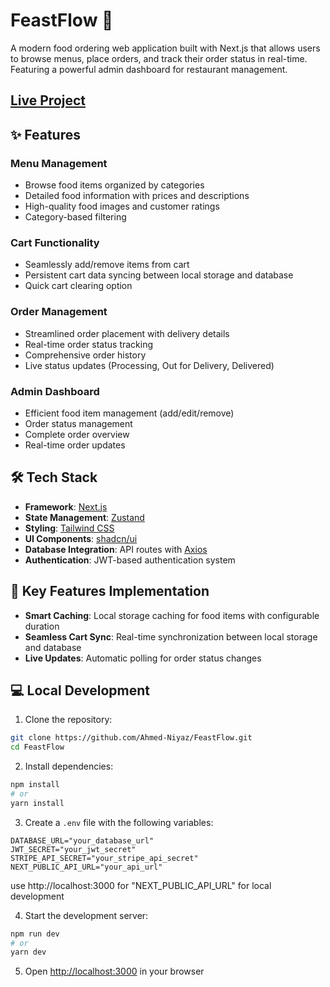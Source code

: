 # FeastFlow 🍔

A modern food ordering web application built with Next.js that allows users to browse menus, place orders, and track their order status in real-time. Featuring a powerful admin dashboard for restaurant management.

## [Live Project](https://feast-flow-project.vercel.app/)

## ✨ Features

### Menu Management
- Browse food items organized by categories
- Detailed food information with prices and descriptions
- High-quality food images and customer ratings
- Category-based filtering

### Cart Functionality
- Seamlessly add/remove items from cart
- Persistent cart data syncing between local storage and database
- Quick cart clearing option

### Order Management
- Streamlined order placement with delivery details
- Real-time order status tracking
- Comprehensive order history
- Live status updates (Processing, Out for Delivery, Delivered)

### Admin Dashboard
- Efficient food item management (add/edit/remove)
- Order status management
- Complete order overview
- Real-time order updates 

## 🛠️ Tech Stack

- **Framework**: [Next.js](https://nextjs.org/)
- **State Management**: [Zustand](https://github.com/pmndrs/zustand)
- **Styling**: [Tailwind CSS](https://tailwindcss.com/)
- **UI Components**: [shadcn/ui](https://ui.shadcn.com/)
- **Database Integration**: API routes with [Axios](https://axios-http.com/)
- **Authentication**: JWT-based authentication system

## 🚀 Key Features Implementation

- **Smart Caching**: Local storage caching for food items with configurable duration
- **Seamless Cart Sync**: Real-time synchronization between local storage and database
- **Live Updates**: Automatic polling for order status changes

## 💻 Local Development

1. Clone the repository:
```bash
git clone https://github.com/Ahmed-Niyaz/FeastFlow.git
cd FeastFlow
```

2. Install dependencies:
```bash
npm install
# or
yarn install
```

3. Create a `.env` file with the following variables:
```
DATABASE_URL="your_database_url"
JWT_SECRET="your_jwt_secret"
STRIPE_API_SECRET="your_stripe_api_secret"
NEXT_PUBLIC_API_URL="your_api_url"
```
use http://localhost:3000 for "NEXT_PUBLIC_API_URL" for local development

4. Start the development server:
```bash
npm run dev
# or
yarn dev
```

5. Open [http://localhost:3000](http://localhost:3000) in your browser
